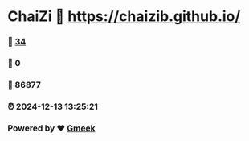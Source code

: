 # ChaiZi :link: https://chaizib.github.io/ 
### :page_facing_up: [34](https://chaizib.github.io//tag.html) 
### :speech_balloon: 0 
### :hibiscus: 86877 
### :alarm_clock: 2024-12-13 13:25:21 
### Powered by :heart: [Gmeek](https://github.com/Meekdai/Gmeek)
